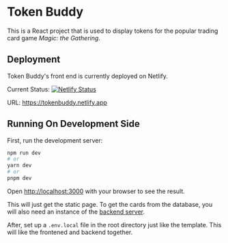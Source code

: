 # Token Buddy
This is a React project that is used to display tokens for the popular trading card game <i>Magic: the Gathering</i>.

## Deployment
Token Buddy's front end is currently deployed on Netlify.

Current Status: [![Netlify Status](https://api.netlify.com/api/v1/badges/13970a50-c49d-4046-9f52-60a9dbd4c6bf/deploy-status)](https://app.netlify.com/sites/tokenbuddy/deploys)

URL: https://tokenbuddy.netlify.app
## Running On Development Side
First, run the development server:

```bash
npm run dev
# or
yarn dev
# or
pnpm dev
```

Open [http://localhost:3000](http://localhost:3000) with your browser to see the result.

This will just get the static page. To get the cards from the database, you will also need an instance of the [backend server](https://github.com/Gchollett/TokenBuddyBackend).

After, set up a <code>.env.local</code> file in the root directory just like the template.
This will like the frontened and backend together.
